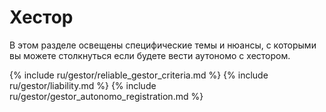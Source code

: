 # Хестор

В этом разделе освещены специфические темы и нюансы, с которыми вы можете столкнуться если будете вести аутономо с
хестором.

{% include ru/gestor/reliable_gestor_criteria.md %}
{% include ru/gestor/liability.md %}
{% include ru/gestor/gestor_autonomo_registration.md %}
